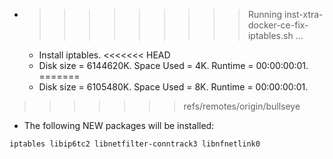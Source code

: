 * >>>>>>>>> Running inst-xtra-docker-ce-fix-iptables.sh ...
  * Install iptables.
<<<<<<< HEAD
  * Disk size = 6144620K. Space Used = 4K. Runtime = 00:00:00:01.
=======
  * Disk size = 6105480K. Space Used = 8K. Runtime = 00:00:00:01.
>>>>>>> refs/remotes/origin/bullseye
  * The following NEW packages will be installed:
  ```bash
iptables libip6tc2 libnetfilter-conntrack3 libnfnetlink0
  ```
